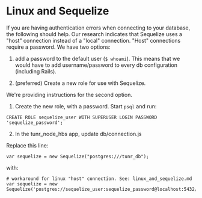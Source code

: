 # Linux and Sequelize

If you are having authentication errors when connecting to your database, the following should help.  Our research indicates that Sequelize uses a "host" connection instead of a "local" connection.  "Host" connections require a password.  We have two options:

1. add a password to the default user (`$ whoami`).  This means that we would have to add username/password to every db configuration (including Rails).

2. (preferred) Create a new role for use with Sequelize.

We're providing instructions for the second option.

1. Create the new role, with a password. Start `psql` and run:
```
CREATE ROLE sequelize_user WITH SUPERUSER LOGIN PASSWORD 'sequelize_password';
```

2.  In the tunr_node_hbs app, update db/connection.js

Replace this line:
```
var sequelize = new Sequelize("postgres:///tunr_db");
```
with:
```
# workaround for linux "host" connection. See: linux_and_sequelize.md
var sequelize = new Sequelize('postgres://sequelize_user:sequelize_password@localhost:5432/tunr_db');
```
